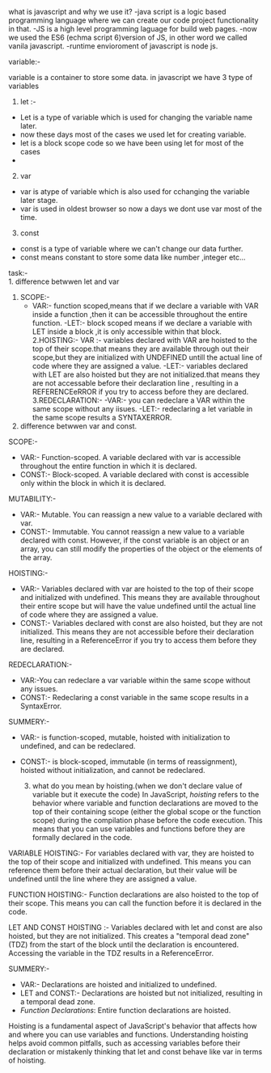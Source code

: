 what is javascript and why we use it?
-java script is a logic based programming language where we can create our code project functionality in that.
-JS is a high level programming laguage for build web pages.
-now we used the ES6 (echma script 6)version of JS, in other word we called vanila javascript.
-runtime envioroment of javascript is node js.

variable:-

variable is a container to store some data.
in javascript we have 3 type of variables
1. let :-
- Let is a type of variable which is used for changing the variable name later.
- now these days most of the cases we used let for creating variable.
- let is a block scope code so we have been using let for most of the cases
-
2. var
- var is atype of variable which is also used for cchanging the variable later stage.
- var is used in oldest  browser so now a days we dont use var most of the time.

3. const 
- const is a type of variable where we can't change our data further.
- const means constant to store some data like number ,integer etc...

task:-  
       1. difference betwwen let and var 
       
 1. SCOPE:-
      - VAR:- function scoped,means that if we declare a variable with VAR inside a function ,then it can be accessible throughout the entire function.
       -LET:- block scoped means if we declare a variable with LET inside a block ,it is only accessible within that block.
       2.HOISTING:-
       VAR :- variables declared with VAR are hoisted to the top of their scope.that means they are available through out their scope,but they are initialized with UNDEFINED untill the actual line of code where they are assigned a value.
       -LET:- variables declared with LET are also hoisted but they are not initialized.that means they are not accessable before their declaration line , resulting in a REFERENCEeRROR if you try  to access before they are declared.
       3.REDECLARATION:-
       -VAR:- you can redeclare a VAR within the same scope without any iisues.
       -LET:- redeclaring a let variable in the same scope results  a SYNTAXERROR. 
2. difference betwwen var and const.
       

SCOPE:-
- VAR:- Function-scoped. A variable declared with var is accessible throughout the entire function in which it is declared.
- CONST:- Block-scoped. A variable declared with const is accessible only within the block in which it is declared.

MUTABILITY:-
- VAR:- Mutable. You can reassign a new value to a variable declared with var.
- CONST:- Immutable. You cannot reassign a new value to a variable declared with const. However, if the const variable is an object or an array, you can still modify the properties of the object or the elements of the array.

HOISTING:-
- VAR:- Variables declared with var are hoisted to the top of their scope and initialized with undefined. This means they are available throughout their entire scope but will have the value undefined until the actual line of code where they are assigned a value.
- CONST:- Variables declared with const are also hoisted, but they are not initialized. This means they are not accessible before their declaration line, resulting in a ReferenceError if you try to access them before they are declared.

REDECLARATION:-
- VAR:-You can redeclare a var variable within the same scope without any issues.
- CONST:- Redeclaring a const variable in the same scope results in a SyntaxError.

SUMMERY:-
- VAR:- is function-scoped, mutable, hoisted with initialization to undefined, and can be redeclared.
- CONST:- is block-scoped, immutable (in terms of reassignment), hoisted without initialization, and cannot be redeclared.

  3. what do you mean by hoisting.(when we don't declare value of variable but it execute the code)
In JavaScript, *hoisting* refers to the behavior where variable and function declarations are moved to the top of their containing scope (either the global scope or the function scope) during the compilation phase before the code execution. This means that you can use variables and functions before they are formally declared in the code.

VARIABLE HOISTING:-
For variables declared with var, they are hoisted to the top of their scope and initialized with undefined. This means you can reference them before their actual declaration, but their value will be undefined until the line where they are assigned a value.


FUNCTION HOISTING:-
Function declarations are also hoisted to the top of their scope. This means you can call the function before it is declared in the code.


LET AND CONST HOISTING :-
Variables declared with let and const are also hoisted, but they are not initialized. This creates a "temporal dead zone" (TDZ) from the start of the block until the declaration is encountered. Accessing the variable in the TDZ results in a ReferenceError.


SUMMERY:-
- VAR:- Declarations are hoisted and initialized to undefined.
- LET and CONST:- Declarations are hoisted but not initialized, resulting in a temporal dead zone.
- *Function Declarations*: Entire function declarations are hoisted.

Hoisting is a fundamental aspect of JavaScript's behavior that affects how and where you can use variables and functions. Understanding hoisting helps avoid common pitfalls, such as accessing variables before their declaration or mistakenly thinking that let and const behave like var in terms of hoisting.




